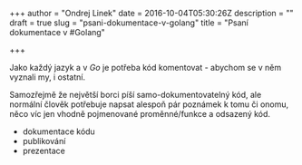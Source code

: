 +++
author = "Ondrej Linek"
date = 2016-10-04T05:30:26Z
description = ""
draft = true
slug = "psani-dokumentace-v-golang"
title = "Psaní dokumentace v #Golang"

+++

Jako každý jazyk a v *Go* je potřeba kód komentovat - abychom se v něm vyznali my, i ostatní.

Samozřejmě že největší borci píší samo-dokumentovatelný kód, ale normální člověk potřebuje napsat alespoň pár poznámek k tomu či onomu, něco víc jen vhodně pojmenované proměnné/funkce a odsazený kód.



* dokumentace kódu
* publikování
* prezentace